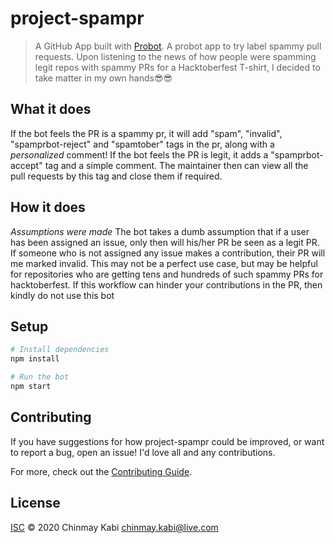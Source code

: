 # project-spampr

> A GitHub App built with [Probot](https://github.com/probot/probot). A probot app to try label spammy pull requests. Upon listening to the news of how people were spamming legit repos with spammy PRs for a Hacktoberfest T-shirt, I decided to take matter in my own hands😎😎

## What it does
If the bot feels the PR is a spammy pr, it will add "spam", "invalid", "spamprbot-reject" and "spamtober" tags in the pr, along with a *personalized* comment!
If the bot feels the PR is legit, it adds a "spamprbot-accept" tag and a simple comment.
The maintainer then can view all the pull requests by this tag and close them if required.

## How it does
*Assumptions were made*
The bot takes a dumb assumption that if a user has been assigned an issue, only then will his/her PR be seen as a legit PR. If someone who is not assigned any issue makes a contribution, their PR will me marked invalid.
This may not be a perfect use case, but may be helpful for repositories who are getting tens and hundreds of such spammy PRs for hacktoberfest. If this workflow can hinder your contributions in the PR, then kindly do not use this bot

## Setup

```sh
# Install dependencies
npm install

# Run the bot
npm start
```

## Contributing

If you have suggestions for how project-spampr could be improved, or want to report a bug, open an issue! I'd love all and any contributions.

For more, check out the [Contributing Guide](CONTRIBUTING.md).

## License

[ISC](LICENSE) © 2020 Chinmay Kabi <chinmay.kabi@live.com>
